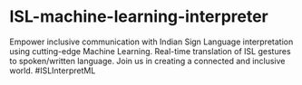 # ISL-machine-learning-interpreter
Empower inclusive communication with Indian Sign Language interpretation using cutting-edge Machine Learning. Real-time translation of ISL gestures to spoken/written language. Join us in creating a connected and inclusive world. #ISLInterpretML
